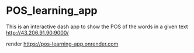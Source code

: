 # POS_learning_app
This is an interactive dash app to show the POS of the words in a given text
http://43.206.91.90:9000/

render
https://pos-learning-app.onrender.com
